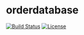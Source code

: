 orderdatabase
=============

[![Build Status](https://secure.travis-ci.org/javadev/orderdatabase.svg)](https://travis-ci.org/javadev/orderdatabase)
[![License](http://img.shields.io/:license-apache-brightgreen.svg)](http://www.apache.org/licenses/LICENSE-2.0.html)
